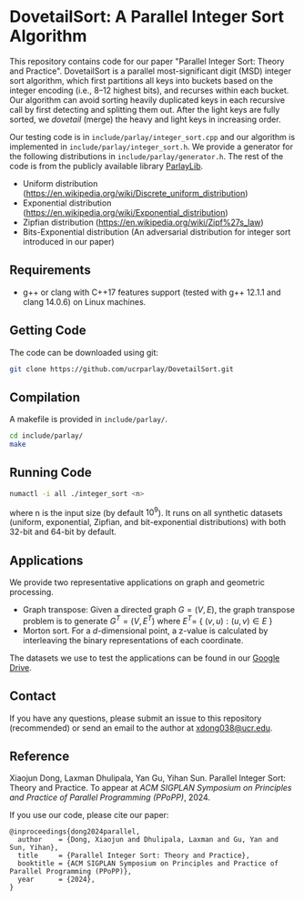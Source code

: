 
# DovetailSort: A Parallel Integer Sort Algorithm
This repository contains code for our paper "Parallel Integer Sort: Theory and Practice".
DovetailSort is a parallel most-significant digit (MSD) integer sort algorithm, which first partitions all keys
into buckets based on the integer encoding (i.e., 8–12 highest bits), and recurses within each bucket. 
Our algorithm can avoid sorting heavily duplicated keys in each recursive call by first detecting and splitting them out.
After the light keys are fully sorted, we *dovetail* (merge) the heavy and light keys in increasing order.


Our testing code is in ``include/parlay/integer_sort.cpp`` and our algorithm is implemented in ``include/parlay/integer_sort.h``. 
We provide a generator for the following distributions in ``include/parlay/generator.h``.
The rest of the code is from the publicly available library [ParlayLib](https://github.com/cmuparlay/parlaylib).
- Uniform distribution (https://en.wikipedia.org/wiki/Discrete_uniform_distribution)
- Exponential distribution (https://en.wikipedia.org/wiki/Exponential_distribution)
- Zipfian distribution (https://en.wikipedia.org/wiki/Zipf%27s_law)
- Bits-Exponential distribution (An adversarial distribution for integer sort introduced in our paper)
 

Requirements
--------
+ g++ or clang with C++17 features support (tested with g++ 12.1.1 and clang 14.0.6) on Linux machines.

Getting Code
--------
The code can be downloaded using git:
```bash
git clone https://github.com/ucrparlay/DovetailSort.git
```

Compilation
--------
A makefile is provided in ``include/parlay/``.
```bash
cd include/parlay/
make
```

Running Code
--------
```bash
numactl -i all ./integer_sort <n>
```
where n is the input size (by default $10^9$). It runs on all synthetic datasets (uniform, exponential, Zipfian, and bit-exponential distributions) with both 32-bit and 64-bit by default.

Applications
--------
We provide two representative applications on graph and geometric processing.
- Graph transpose: Given a directed graph $G=(V,E)$, the graph transpose problem is to generate $G^T=(V, E^T)$ where $E^T=$ { $(v, u): (u, v) \in E$ }
- Morton sort. For a $d$-dimensional point, a z-value is calculated by interleaving the binary representations of each coordinate.

The datasets we use to test the applications can be found in our [Google Drive](https://drive.google.com/drive/folders/1FpAhXxzJPXqc60XiHMEK3DVLMcuNcCOX?usp=sharing).

Contact
--------
If you have any questions, please submit an issue to this repository (recommended) or send an email to the author at xdong038@ucr.edu.  

Reference
--------
Xiaojun Dong, Laxman Dhulipala, Yan Gu, Yihan Sun. Parallel Integer Sort: Theory and Practice. To appear at *ACM SIGPLAN Symposium on Principles and Practice of Parallel Programming (PPoPP)*, 2024.  

If you use our code, please cite our paper:
```
@inproceedings{dong2024parallel,
  author    = {Dong, Xiaojun and Dhulipala, Laxman and Gu, Yan and Sun, Yihan},
  title     = {Parallel Integer Sort: Theory and Practice},
  booktitle = {ACM SIGPLAN Symposium on Principles and Practice of Parallel Programming (PPoPP)},
  year      = {2024},
}
```
